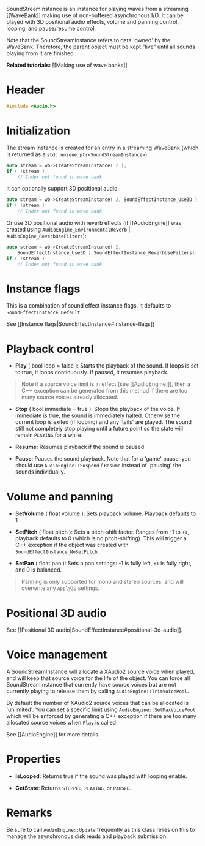 SoundStreamInstance is an instance for playing waves from a streaming [[WaveBank]] making use of non-buffered asynchronous I/O. It can be played with 3D positional audio effects, volume and panning control, looping, and pause/resume control.

Note that the SoundStreamInstance refers to data 'owned' by the WaveBank. Therefore, the parent object must be kept "live" until all sounds playing from it are finished.

**Related tutorials:** [[Making use of wave banks]]

# Header
```cpp
#include <Audio.h>
```

# Initialization

The stream instance is created for an entry in a streaming WaveBank (which is returned as a ``std::unique_ptr<SoundStreamInstance>``):

```cpp
auto stream = wb->CreateStreamInstance( 2 );
if ( !stream )
    // Index not found in wave bank
```

It can optionally support 3D positional audio:

```cpp
auto stream = wb->CreateStreamInstance( 2, SoundEffectInstance_Use3D );
if ( !stream )
    // Index not found in wave bank
```

Or use 3D positional audio with reverb effects (if [[AudioEngine]] was created using ``AudioEngine_EnvironmentalReverb`` | ``AudioEngine_ReverbUseFilters``):

```cpp
auto stream = wb->CreateStreamInstance( 2,
    SoundEffectInstance_Use3D | SoundEffectInstance_ReverbUseFilters);
if ( !stream )
    // Index not found in wave bank
```

# Instance flags

This is a combination of sound effect instance flags. It defaults to ``SoundEffectInstance_Default``.

See [[Instance flags|SoundEffectInstance#instance-flags]]

#  Playback control

* **Play** ( bool loop = false ): Starts the playback of the sound. If loops is set to true, it loops continuously. If paused, it resumes playback.

> Note if a source voice limit is in effect (see [[AudioEngine]]), then a C++ exception can be generated from
> this method if there are too many source voices already allocated.

* **Stop** ( bool immediate = true ): Stops the playback of the voice. If immediate is true, the sound is immediately halted. Otherwise the current loop is exited (if looping) and any 'tails' are played. The sound still not completely stop playing until a future point so the state will remain ``PLAYING`` for a while.

* **Resume**: Resumes playback if the sound is paused.

* **Pause**: Pauses the sound playback. Note that for a 'game' pause, you should use ``AudioEngine::Suspend`` / ``Resume`` instead of 'pausing' the sounds individually.

# Volume and panning

* **SetVolume** ( float volume ): Sets playback volume. Playback defaults to 1

* **SetPitch** ( float pitch ): Sets a pitch-shift factor. Ranges from -1 to ``+1``, playback defaults to 0 (which is no pitch-shifting). This will trigger a C++ exception if the object was created with ``SoundEffectInstance_NoSetPitch``.

* **SetPan** ( float pan ): Sets a pan settings: -1 is fully left, ``+1`` is fully right, and 0 is balanced.

> Panning is only supported for mono and stereo sources, and will overwrite any ``Apply3D`` settings.

# Positional 3D audio

See [[Positional 3D audio|SoundEffectInstance#positional-3d-audio]].

# Voice management

A SoundStreamInstance will allocate a XAudio2 source voice when played, and will keep that source voice for the life of the object. You can force all SoundStreamInstance that currently have source voices but are not currently playing to release them by calling ``AudioEngine::TrimVoicePool``.

By default the number of XAudio2 source voices that can be allocated is 'unlimited'. You can set a specific limit using ``AudioEngine::SetMaxVoicePool`` which will be enforced by generating a C++ exception if there are too many allocated source voices when ``Play`` is called.

See [[AudioEngine]] for more details.

# Properties

* **IsLooped**: Returns true if the sound was played with looping enable.

* **GetState**: Returns ``STOPPED``, ``PLAYING``, or ``PAUSED``.

# Remarks

Be sure to call ``AudioEngine::Update`` frequently as this class relies on this to manage the asynchronous disk reads and playback submission.
